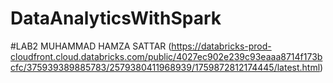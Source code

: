 # DataAnalyticsWithSpark
#LAB2 MUHAMMAD HAMZA SATTAR (https://databricks-prod-cloudfront.cloud.databricks.com/public/4027ec902e239c93eaaa8714f173bcfc/375939389885783/2579380411968939/1759872812174445/latest.html)
